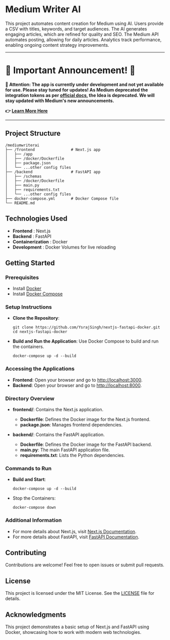 # Medium Writer AI

This project automates content creation for Medium using AI. Users provide a CSV with titles, keywords, and target audiences. The AI generates engaging articles, which are refined for quality and SEO. The Medium API automates posting, allowing for daily articles. Analytics track performance, enabling ongoing content strategy improvements.


---

# 🔔 Important Announcement! 🔔

**🚨 Attention: The app is currently under development and not yet available for use. Please stay tuned for updates! As Medium deprecated the integration tokens as per [official docs](https://help.medium.com/hc/en-us/articles/213480228-API-Importing), the Idea is deprecated. We will stay updated with Medium's new announcements.**

**👉 [Learn More Here](#)**

---



## Project Structure

```
/mediumwriterai
├── /frontend                # Next.js app
│   ├── /app
│   ├── /docker/Dockerfile
│   ├── package.json
│   └── ...other config files
├── /backend                 # FastAPI app
│   ├── /schemas
│   ├── /docker/Dockerfile
│   ├── main.py
│   ├── requirements.txt
│   └── ...other config files
├── docker-compose.yml       # Docker Compose file
└── README.md
```

## Technologies Used
- **Frontend** : Next.js
- **Backend** : FastAPI
- **Containerization** : Docker
- **Development** : Docker Volumes for live reloading


## Getting Started

### Prerequisites
- Install [Docker](https://docs.docker.com/get-started/get-docker/)
- Install [Docker Compose](https://docs.docker.com/compose/install/)


### Setup Instructions
- **Clone the Repository**:
    ```
    git clone https://github.com/YsrajSingh/nextjs-fastapi-docker.git
    cd nextjs-fastapi-docker
    ```

- **Build and Run the Application**: Use Docker Compose to build and run the containers.
    ```
    docker-compose up -d --build
    ```

### Accessing the Applications
- **Frontend**: Open your browser and go to [http://localhost:3000](http://localhost:3000).
- **Backend**: Open your browser and go to [http://localhost:8000](http://localhost:8000).


### Directory Overview
- **frontend/**: Contains the Next.js application.

    - **Dockerfile**: Defines the Docker image for the Next.js frontend.
    - **package.json**: Manages frontend dependencies.

- **backend/**: Contains the FastAPI application.

    - **Dockerfile**: Defines the Docker image for the FastAPI backend.
    - **main.py**: The main FastAPI application file.
    - **requirements.txt**: Lists the Python dependencies.


### Commands to Run
- **Build and Start**:
    ```
    docker-compose up -d --build
    ```

- Stop the Containers:
    ```
    docker-compose down
    ```

### Additional Information
- For more details about Next.js, visit [Next.js Documentation](https://nextjs.org/docs).
- For more details about FastAPI, visit [FastAPI Documentation](https://fastapi.tiangolo.com/).

## Contributing
Contributions are welcome! Feel free to open issues or submit pull requests.

## License
This project is licensed under the MIT License. See the [LICENSE](https://github.com/YsrajSingh/MediumWriterAI/blob/main/LICENSE) file for details.


## Acknowledgments
This project demonstrates a basic setup of Next.js and FastAPI using Docker, showcasing how to work with modern web technologies.
